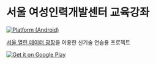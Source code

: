 # 서울 여성인력개발센터 교육강좌
[![Platform (Android)](https://img.shields.io/badge/platform-Android-blue.svg?style=flat-square)](http://www.android.com)

[서울 열린 데이터 광장](http://data.seoul.go.kr)을 이용한 신기술 연습용 프로젝트


[![Get it on Google Play](https://play.google.com/intl/en_us/badges/images/generic/ko-play-badge-border.png)](https://play.google.com/store/apps/details?id=kr.susemi99.seoulwomen&utm_source=global_co&utm_medium=prtnr&utm_content=Mar2515&utm_campaign=PartBadge&pcampaignid=MKT-AC-global-none-all-co-pr-py-PartBadges-Oct1515-1)
